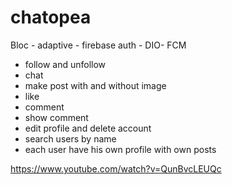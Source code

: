 # chatopea
 Bloc - adaptive - firebase auth - DIO- FCM

- follow and unfollow
- chat 
- make post with and without image
- like
- comment
- show comment 
- edit profile and delete account 
- search users by name 
- each user have his own profile with own posts

https://www.youtube.com/watch?v=QunBvcLEUQc
